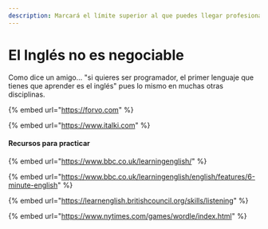 ```yaml
---
description: Marcará el límite superior al que puedes llegar profesionalmente
---
```


# El Inglés no es negociable

Como dice un amigo… "si quieres ser programador, el primer lenguaje que tienes que aprender es el inglés" pues lo mismo en muchas otras disciplinas.

{% embed url="https://forvo.com" %}

{% embed url="https://www.italki.com" %}

#### Recursos para practicar

{% embed url="https://www.bbc.co.uk/learningenglish/" %}

{% embed url="https://www.bbc.co.uk/learningenglish/english/features/6-minute-english" %}

{% embed url="https://learnenglish.britishcouncil.org/skills/listening" %}

{% embed url="https://www.nytimes.com/games/wordle/index.html" %}
